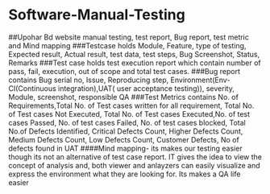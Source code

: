 # Software-Manual-Testing
##Upohar Bd website manual testing, test report, Bug report, test metric and Mind mapping
###Testcase holds Module, Feature, type of testing, Expected result, Actual result, test data, test steps, Bug Screenshot, Status, Remarks
###Test case holds test execution report which contain number of pass, fail, execution, out of scope and total test cases.
###Bug report contains Bug serial no, Issue, Reproducing step, Environment(Env-CI(Continuous integration),UAT( user acceptance testing)), severity, Module, screenshot, responsible QA
###Test Metrics contains No. of Requirements,Total No. of Test cases written for all requirement, Total No. of Test cases Not Executed, Total No. of Test cases Executed,No. of test cases Passed, No. of test cases Failed, No. of test cases blocked, Total No.of Defects Identified, Critical Defects Count, Higher Defects Count, Medium Defects Count, Low Defects Count, Customer Defects, No of defects found in UAT
####Mind mapping- its makes our testing easier though its not an alternative of test case report. IT gives the idea to view the concept of analysis and, both viewer and anlayzers can easily visualize  and express the environment what they are looking for. Its makes a QA life easier 
